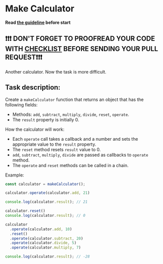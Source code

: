 # Make Calculator


**Read [the guideline](https://github.com/mate-academy/js_task-guideline/blob/master/README.md) before start**

## ❗️❗️❗️ DON'T FORGET TO PROOFREAD YOUR CODE WITH [CHECKLIST](checklist.md) BEFORE SENDING YOUR PULL REQUEST❗️❗️❗️

Another calculator. Now the task is more difficult.

## Task description:

Create a `makeCalculator` function that returns an object that
has the following fields:
- Methods: `add`, `subtract`, `multiply`, `divide`, `reset`, `operate`.
- The `result` property is initially 0.

How the calculator will work:
- Each `operate` call takes a callback and a number and sets the appropriate value to the `result` property.
- The `reset` method resets `result` value to 0.
- `add`, `subtract`, `multiply`, `divide` are passed as callbacks to `operate` method.
- The `operate` and `reset` methods can be called in a chain.

Example:

```js
const calculator = makeCalculator();

calculator.operate(calculator.add, 21)

console.log(calculator.result); // 21

calculator.reset()
console.log(calculator.result); // 0

calculator
  .operate(calculator.add, 10)
  .reset()
  .operate(calculator.subtract, 20)
  .operate(calculator.divide, 5)
  .operate(calculator.multiply, 7)

console.log(calculator.result); // -28
```
